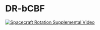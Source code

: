 # DR-bCBF

[![Spacecraft Rotation Supplemental Video](https://img.youtube.com/vi/kJRBKPcA4dk/0.jpg)](https://www.youtube.com/watch?v=kJRBKPcA4dk)
